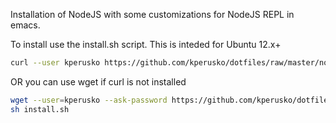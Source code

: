 Installation of NodeJS with some customizations for NodeJS REPL in emacs.

To install use the install.sh script. This is inteded for Ubuntu 12.x+

```sh
curl --user kperusko https://github.com/kperusko/dotfiles/raw/master/nodejs/install.sh | sh
```

OR you can use wget if curl is not installed

```sh
wget --user=kperusko --ask-password https://github.com/kperusko/dotfiles/raw/master/emacs/install.sh
sh install.sh
```